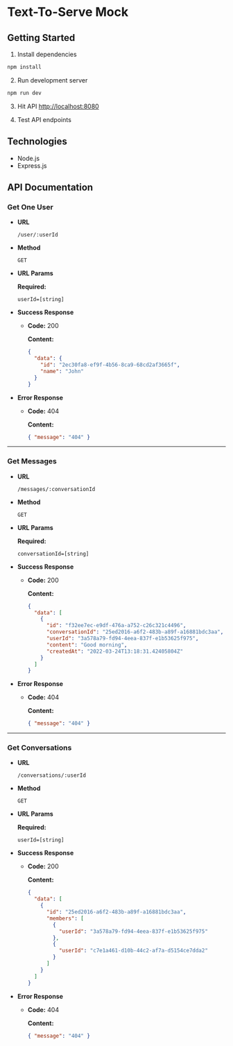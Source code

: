 # Text-To-Serve Mock

## Getting Started

1. Install dependencies

```bash
npm install
```

2. Run development server

```bash
npm run dev
```

3. Hit API [http://localhost:8080](http://localhost:8080)

4. Test API endpoints

## Technologies

- Node.js
- Express.js

## API Documentation

### Get One User

- **URL**

  `/user/:userId`

- **Method**

  `GET`

- **URL Params**

  **Required:**

  `userId=[string]`

- **Success Response**

  - **Code:** 200

    **Content:**

    ```json
    {
      "data": {
        "id": "2ec30fa8-ef9f-4b56-8ca9-68cd2af3665f",
        "name": "John"
      }
    }
    ```

- **Error Response**

  - **Code:** 404

    **Content:**

    ```json
    { "message": "404" }
    ```

---

### Get Messages

- **URL**

  `/messages/:conversationId`

- **Method**

  `GET`

- **URL Params**

  **Required:**

  `conversationId=[string]`

- **Success Response**

  - **Code:** 200

    **Content:**

    ```json
    {
      "data": [
        {
          "id": "f32ee7ec-e9df-476a-a752-c26c321c4496",
          "conversationId": "25ed2016-a6f2-483b-a89f-a16881bdc3aa",
          "userId": "3a578a79-fd94-4eea-837f-e1b53625f975",
          "content": "Good morning",
          "createdAt": "2022-03-24T13:18:31.42405804Z"
        }
      ]
    }
    ```

- **Error Response**

  - **Code:** 404

    **Content:**

    ```json
    { "message": "404" }
    ```

---

### Get Conversations

- **URL**

  `/conversations/:userId`

- **Method**

  `GET`

- **URL Params**

  **Required:**

  `userId=[string]`

- **Success Response**

  - **Code:** 200

    **Content:**

    ```json
    {
      "data": [
        {
          "id": "25ed2016-a6f2-483b-a89f-a16881bdc3aa",
          "members": [
            {
              "userId": "3a578a79-fd94-4eea-837f-e1b53625f975"
            },
            {
              "userId": "c7e1a461-d10b-44c2-af7a-d5154ce7dda2"
            }
          ]
        }
      ]
    }
    ```

- **Error Response**

  - **Code:** 404

    **Content:**

    ```json
    { "message": "404" }
    ```
